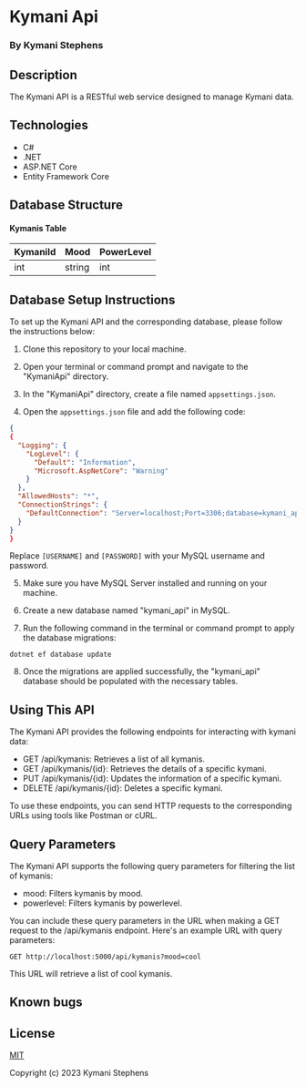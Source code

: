 # Kymani Api

### By Kymani Stephens

## Description

The Kymani API is a RESTful web service designed to manage Kymani data.

## Technologies

- C#
- .NET
- ASP.NET Core 
- Entity Framework Core

## Database Structure

#### Kymanis Table

| KymaniId | Mood | PowerLevel |
|-------------|------|-------|
| int  | string | int |


## Database Setup Instructions

To set up the Kymani API and the corresponding database, please follow the instructions below:

1. Clone this repository to your local machine.

2. Open your terminal or command prompt and navigate to the "KymaniApi" directory.

3. In the "KymaniApi" directory, create a file named `appsettings.json`.

4. Open the `appsettings.json` file and add the following code:

```json 
{
{
  "Logging": {
    "LogLevel": {
      "Default": "Information",
      "Microsoft.AspNetCore": "Warning"
    }
  },
  "AllowedHosts": "*",
  "ConnectionStrings": {
    "DefaultConnection": "Server=localhost;Port=3306;database=kymani_api;uid=[USERNAME];pwd=[PASSWORD];" 
  }
}
}
```

Replace `[USERNAME]` and `[PASSWORD]` with your MySQL username and password.

5. Make sure you have MySQL Server installed and running on your machine.

6. Create a new database named "kymani_api" in MySQL.

7. Run the following command in the terminal or command prompt to apply the database migrations:

```
dotnet ef database update
```

8. Once the migrations are applied successfully, the "kymani_api" database should be populated with the necessary tables.

## Using This API

The Kymani API provides the following endpoints for interacting with kymani data:

- GET /api/kymanis: Retrieves a list of all kymanis.
- GET /api/kymanis/{id}: Retrieves the details of a specific kymani.
- PUT /api/kymanis/{id}: Updates the information of a specific kymani.
- DELETE /api/kymanis/{id}: Deletes a specific kymani.

To use these endpoints, you can send HTTP requests to the corresponding URLs using tools like Postman or cURL.

## Query Parameters

The Kymani API supports the following query parameters for filtering the list of kymanis:

- mood: Filters kymanis by mood.
- powerlevel: Filters kymanis by powerlevel.

You can include these query parameters in the URL when making a GET request to the /api/kymanis endpoint. Here's an example URL with query parameters:

```
GET http://localhost:5000/api/kymanis?mood=cool
```

This URL will retrieve a list of cool kymanis.


## Known bugs

## License

[MIT](https://opensource.org/license/mit/)

Copyright (c) 2023 Kymani Stephens